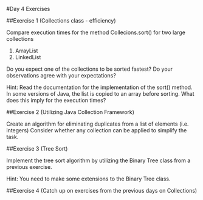 #Day 4 Exercises

##Exercise 1  (Collections class - efficiency)

Compare execution times for the method Collecions.sort() for two large collections

1.	ArrayList 
2.	LinkedList

Do you expect one of the collections to be sorted fastest?
Do your observations agree with your expectations?

Hint: Read the documentation for the implementation of the sort() method. In some versions of Java, the list is copied to an array before sorting. What does this imply for the execution times?  


##Exercise 2  (Utilizing Java Collection Framework)

Create an algorithm for eliminating duplicates from a list of elements (i.e. integers)
Consider whether any collection can be applied to simplify the task.


##Exercise 3  (Tree Sort)

Implement the tree sort algorithm by utilizing the Binary Tree class from a previous exercise.
 
Hint: You need to make some extensions to the Binary Tree class.


##Exercise 4 (Catch up on exercises from the previous days on Collections)



